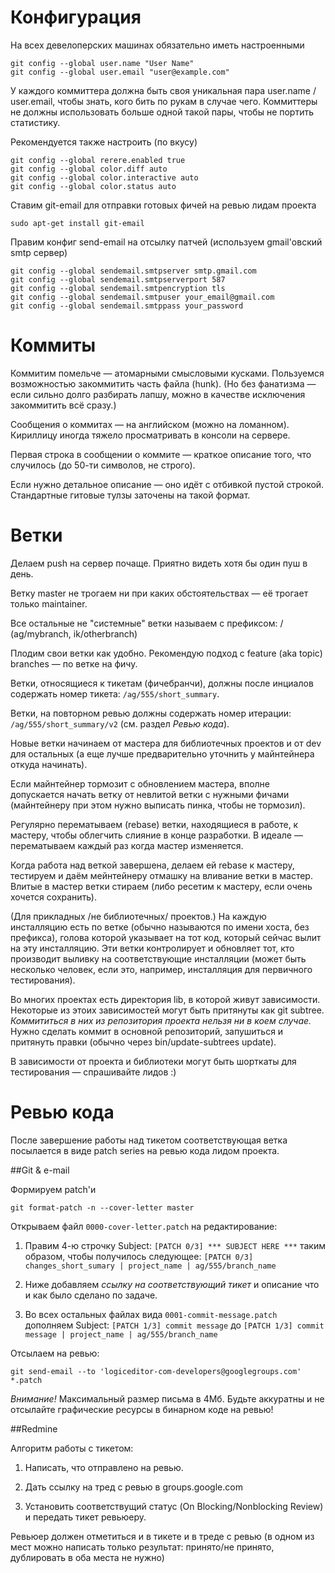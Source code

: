 Конфигурация
============

На всех девелоперских машинах обязательно иметь настроенными

    git config --global user.name "User Name"
    git config --global user.email "user@example.com"

У каждого коммиттера должна быть своя уникальная пара user.name / user.email,
чтобы знать, кого бить по рукам в случае чего. Коммиттеры не должны использовать
больше одной такой пары, чтобы не портить статистику.

Рекомендуется также настроить (по вкусу)

    git config --global rerere.enabled true
    git config --global color.diff auto
    git config --global color.interactive auto
    git config --global color.status auto

Ставим git-email для отправки готовых фичей на ревью лидам проекта

    sudo apt-get install git-email

Правим конфиг send-email на отсылку патчей (используем gmail'овский smtp сервер)

    git config --global sendemail.smtpserver smtp.gmail.com
    git config --global sendemail.smtpserverport 587
    git config --global sendemail.smtpencryption tls
    git config --global sendemail.smtpuser your_email@gmail.com
    git config --global sendemail.smtppass your_password

Коммиты
=======

Коммитим помельче — атомарными смысловыми кусками. Пользуемся возможностью
закоммитить часть файла (hunk). (Но без фанатизма — если сильно долго разбирать
лапшу, можно в качестве исключения закоммитить всё сразу.)

Сообщения о коммитах — на английском (можно на ломанном). Кириллицу иногда
тяжело просматривать в консоли на сервере.

Первая строка в сообщении о коммите — краткое описание того, что случилось (до
50-ти символов, не строго).

Если нужно детальное описание — оно идёт с отбивкой пустой строкой. Стандартные
гитовые тулзы заточены на такой формат.

Ветки
=====

Делаем push на сервер почаще. Приятно видеть хотя бы один пуш в день.

Ветку master не трогаем ни при каких обстоятельствах — её трогает только
maintainer.

Все остальные не "системные" ветки называем с префиксом:
<developer-initials>/<branch-name> (ag/mybranch, ik/otherbranch)

Плодим свои ветки как удобно. Рекомендую подход с feature (aka topic) branches —
по ветке на фичу.

Ветки, относящиеся к тикетам (фичебранчи), должны после инциалов содержать номер
тикета: `/ag/555/short_summary`.

Ветки, на повторном ревью должны содержать номер итерации:
`/ag/555/short_summary/v2` (см. раздел _Ревью кода_).

Новые ветки начинаем от мастера для библиотечных проектов и от dev для остальных
(а еще лучше предварительно уточнить у майнтейнера откуда начинать).

Если майнтейнер тормозит с обновлением мастера, вполне допускается начать ветку
от невлитой ветки с нужными фичами (майнтейнеру при этом нужно выписать пинка,
чтобы не тормозил).

Регулярно перематываем (rebase) ветки, находящиеся в работе, к мастеру, чтобы
облегчить слияние в конце разработки. В идеале — перематываем каждый раз когда
мастер изменяется.

Когда работа над веткой завершена, делаем ей rebase к мастеру, тестируем и даём
мейнтейнеру отмашку на вливание ветки в мастер. Влитые в мастер ветки стираем
(либо ресетим к мастеру, если очень хочется сохранить).

(Для прикладных /не библиотечных/ проектов.) На каждую инсталляцию есть по ветке
(обычно называются по имени хоста, без префикса), голова которой указывает на
тот код, который сейчас вылит на эту инсталляцию. Эти ветки контролирует и
обновляет тот, кто производит выливку на соответствующие инсталляции (может быть
несколько человек, если это, например, инсталляция для первичного тестирования).

Во многих проектах есть директория lib, в которой живут зависимости. Некоторые 
из этоих зависимостей могут быть притянуты как git subtree. *Коммититься в них
из репозитория проекта нельзя ни в коем случае.* Нужно сделать коммит в основной
репозиторий, запушиться и притянуть правки (обычно через bin/update-subtrees
update).

В зависимости от проекта и библиотеки могут быть шорткаты для тестирования —
спрашивайте лидов :)

Ревью кода
==========

После завершение работы над тикетом соответствующая ветка посылается в виде
patch series на ревью кода лидом проекта.

##Git & e-mail

Формируем patch'и

    git format-patch -n --cover-letter master

Открываем файл `0000-cover-letter.patch` на редактирование:

1. Правим 4-ю строчку Subject:
   `[PATCH 0/3] *** SUBJECT HERE ***` таким образом, чтобы получилось следующее:
   `[PATCH 0/3] changes_short_sumary | project_name | ag/555/branch_name`

2. Ниже добавляем *ссылку на соответствующий тикет* и описание что и как было
   сделано по задаче.

3. Во всех остальных файлах вида `0001-commit-message.patch` дополняем Subject:
   `[PATCH 1/3] commit message` до
   `[PATCH 1/3] commit message | project_name | ag/555/branch_name`

Отсылаем на ревью:

    git send-email --to 'logiceditor-com-developers@googlegroups.com' *.patch
    
*Внимание!* Максимальный размер письма в 4Мб. Будьте аккуратны и не отсылайте
графические ресурсы в бинарном коде на ревью!

##Redmine

Алгоритм работы с тикетом:

1. Написать, что отправлено на ревью.

2. Дать ссылку на тред с ревью в groups.google.com

3. Установить соответствущий статус (On Blocking/Nonblocking Review) и передать
тикет ревьюеру.

Ревьюер должен отметиться и в тикете и в треде с ревью (в одном из мест можно
написать только результат: принято/не принято,  дублировать в оба места
не нужно)
